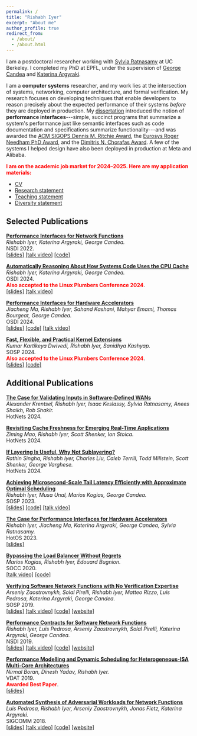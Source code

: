 ```yaml
---
permalink: /
title: "Rishabh Iyer"
excerpt: "About me"
author_profile: true
redirect_from: 
  - /about/
  - /about.html
---
```


I am a postdoctoral researcher working with [Sylvia Ratnasamy](https://people.eecs.berkeley.edu/~sylvia/) at UC Berkeley. I completed my PhD at EPFL, under the supervision of [George Candea](http://dslab.epfl.ch/people/candea/) and [Katerina Argyraki](https://people.epfl.ch/katerina.argyraki?lang=en). 

I am a **computer systems** researcher, and my work lies at the intersection of systems, networking, computer architecture, and formal verification.
My research focuses on developing techniques that enable developers to reason precisely about the expected performance of their systems _before_ they are deployed in production.
My [dissertation](/files/thesis.pdf) introduced the notion of **performance interfaces**---simple, succinct programs that summarize a system's performance just like semantic interfaces such as code documentation and specifications summarize functionality---and was awarded the [ACM SIGOPS Dennis M. Ritchie Award](https://www.sigops.org/awards/dmr/), the [Eurosys Roger Needham PhD Award](https://www.eurosys.org/awards/roger-needham-phd-award), and the [Dimitris N. Chorafas Award](https://www.weizmann.ac.il/feinberg/about/dimitris-n-chorafas-prize/about-foundation-and-prize).
A few of the systems I helped design have also been deployed in production at Meta and Alibaba.

<span style="color:red">**I am on the academic job market for 2024–2025. Here are my application materials:**</span>  <br>
- [CV](files/rishabh-cv.pdf) 
- [Research statement](files/rishabh-research.pdf) 
- [Teaching statement](files/rishabh-teaching.pdf) 
- [Diversity statement](files/rishabh-diversity.pdf)

Selected Publications
-------

**[Performance Interfaces for Network Functions](/files/pix.pdf)**  
_Rishabh Iyer, Katerina Argyraki, George Candea._ <br> 
NSDI 2022.  <br>
[[slides]](files/pix_slides.pdf) [[talk video]](https://www.youtube.com/watch?v=iM3R2Gp0PWo) [[code]](https://github.com/dslab-epfl/pix)

**[Automatically Reasoning About How Systems Code Uses the CPU Cache](/files/cfar.pdf)**  
_Rishabh Iyer, Katerina Argyraki, George Candea._ <br>
OSDI 2024. <br>
<span style="color:red">**Also accepted to the Linux Plumbers Conference 2024**</span>.<br>
[[slides]](files/cfar-slides.pptx) [[talk video]](https://www.youtube.com/watch?v=QpgOxTcvCrY)

**[Performance Interfaces for Hardware Accelerators](/files/lpn.pdf)**  
_Jiacheng Ma, Rishabh Iyer, Sahand Kashani, Mahyar Emami, Thomas Bourgeat, George Candea._<br>
OSDI 2024.<br>
[[slides]](files/lpn-slides.pptx) [[code]](https://github.com/dslab-epfl/lpn) [[talk video]](https://www.youtube.com/watch?v=S6BtXr-bFqk)

**[Fast, Flexible, and Practical Kernel Extensions](/files/kflex.pdf)**   
_Kumar Kartikeya Dwivedi, Rishabh Iyer, Sanidhya Kashyap._ <br>
SOSP 2024. <br>
<span style="color:red">**Also accepted to the Linux Plumbers Conference 2024**</span>. <br>
[[slides]](files/kflex-slides.pdf) [[code]](https://github.com/rs3lab/KFlex)

Additional Publications
-------

**[The Case for Validating Inputs in Software-Defined WANs](/files/hodor.pdf)**  
_Alexander Krentsel, Rishabh Iyer, Isaac Keslassy, Sylvia Ratnasamy, Anees Shaikh, Rob Shakir._ <br>
HotNets 2024. <br>

**[Revisiting Cache Freshness for Emerging Real-Time Applications](/files/freshness.pdf)**  
_Ziming Mao, Rishabh Iyer, Scott Shenker, Ion Stoica._ <br>
HotNets 2024. <br>

**[If Layering Is Useful, Why Not Sublayering?](/files/sublayering.pdf)**  
_Rathin Singha, Rishabh Iyer, Charles Liu, Caleb Terrill, Todd Millstein, Scott Shenker, George Varghese._ <br>
HotNets 2024. <br>

**[Achieving Microsecond-Scale Tail Latency Efficiently with Approximate Optimal Scheduling](/files/concord.pdf)**  
_Rishabh Iyer, Musa Unal, Marios Kogias, George Candea._<br> 
SOSP 2023.<br>
[[slides]](files/concord-slides.pptx) [[code]](https://github.com/dslab-epfl/concord) [[talk video]](https://www.youtube.com/watch?v=VMSdUr-91_U)

**[The Case for Performance Interfaces for Hardware Accelerators](/files/perf-interf-accel.pdf)**  
_Rishabh Iyer, Jiacheng Ma, Katerina Argyraki, George Candea, Sylvia Ratnasamy._ <br>
HotOS 2023. <br>
[[slides]](files/accel-hotos-slides.pptx)

**[Bypassing the Load Balancer Without Regrets](/files/crab.pdf)**  
_Marios Kogias, Rishabh Iyer, Edouard Bugnion._  <br>
SOCC 2020. <br>
[[talk video]](https://drive.google.com/file/d/1pG8Tbkn3obZhSSzWJGVsVcQ5kAziMg07/view?usp=sharing) [[code]](https://github.com/epfl-dcsl/crab)  

**[Verifying Software Network Functions with No Verification Expertise](/files/vigor.pdf)**  
_Arseniy Zaostrovnykh, Solal Pirelli, Rishabh Iyer, Matteo Rizzo, Luis Pedrosa, Katerina Argyraki, George Candea._  <br>
SOSP 2019.  <br>
[[slides]](https://vigor-nf.github.io/slides.pdf) [[talk video]](https://sosp19.rcs.uwaterloo.ca/videos/D2-S1-P4.mp4) [[code]](https://github.com/vigor-nf/vigor) [[website]](https://vigor-nf.github.io/)  

**[Performance Contracts for Software Network Functions](/files/bolt.pdf)**  
_Rishabh Iyer, Luis Pedrosa, Arseniy Zaostrovnykh, Solal Pirelli, Katerina Argyraki, George Candea._ <br> 
NSDI 2019.  <br>
[[slides]](files/bolt_slides.pdf) [[talk video]](https://www.youtube.com/watch?v=cV8pCGiTxgQ) [[code]](https://github.com/bolt-perf-contracts/bolt) [[website]](https://bolt-perf-contracts.github.io)

**[Performance Modelling and Dynamic Scheduling for Heterogeneous-ISA Multi-Core Architectures](files/btp.pdf)**  
_Nirmal Boran, Dinesh Yadav, Rishabh Iyer._  <br>
VDAT 2019.  <br>
<span style="color:red">**Awarded Best Paper**</span>. <br>
[[slides]](files/vdat19_slides.pdf)

**[Automated Synthesis of Adversarial Workloads for Network Functions](files/castan.pdf)**    
_Luis Pedrosa, Rishabh Iyer, Arseniy Zaostrovnykh, Jonas Fietz, Katerina Argyraki._  <br>
SIGCOMM 2018. <br>
[[slides]](files/castan_slides.pdf) [[talk video]](https://www.youtube.com/watch?v=1BjeaNvmBwQ&t=1571s) [[code]](https://github.com/nal-epfl/castan) [[website]](https://pedrosa.2y.net/Projects/CASTAN)
